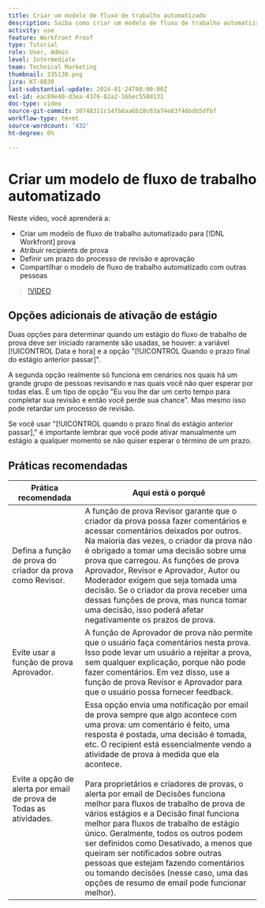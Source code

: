 ```yaml
---
title: Criar um modelo de fluxo de trabalho automatizado
description: Saiba como criar um modelo de fluxo de trabalho automatizado atribuindo recipients de prova e definindo prazos de prova. Em seguida, compartilhe o template com outros usuários.
activity: use
feature: Workfront Proof
type: Tutorial
role: User, Admin
level: Intermediate
team: Technical Marketing
thumbnail: 335130.png
jira: KT-8830
last-substantial-update: 2024-01-24T00:00:00Z
exl-id: eac89e40-d3ea-4376-82a2-16bec550d131
doc-type: video
source-git-commit: 30748311c14fb8aa6b10c03a74e83f46bdb5dfbf
workflow-type: tm+mt
source-wordcount: '432'
ht-degree: 0%

---
```


# Criar um modelo de fluxo de trabalho automatizado

Neste vídeo, você aprenderá a:

* Criar um modelo de fluxo de trabalho automatizado para [!DNL  Workfront] prova
* Atribuir recipients de prova
* Definir um prazo do processo de revisão e aprovação
* Compartilhar o modelo de fluxo de trabalho automatizado com outras pessoas

>[!VIDEO](https://video.tv.adobe.com/v/335130/?quality=12&learn=on)

## Opções adicionais de ativação de estágio

Duas opções para determinar quando um estágio do fluxo de trabalho de prova deve ser iniciado raramente são usadas, se houver: a variável [!UICONTROL Data e hora] e a opção &quot;[!UICONTROL Quando o prazo final do estágio anterior passar]&quot;.

A segunda opção realmente só funciona em cenários nos quais há um grande grupo de pessoas revisando e nas quais você não quer esperar por todas elas. É um tipo de opção &quot;Eu vou lhe dar um certo tempo para completar sua revisão e então você perde sua chance&quot;. Mas mesmo isso pode retardar um processo de revisão.

Se você usar &quot;[!UICONTROL quando o prazo final do estágio anterior passar],&quot; é importante lembrar que você pode ativar manualmente um estágio a qualquer momento se não quiser esperar o término de um prazo.

## Práticas recomendadas

| Prática recomendada | Aqui está o porquê |
|---|---|
| Defina a função de prova do criador da prova como Revisor. | A função de prova Revisor garante que o criador da prova possa fazer comentários e acessar comentários deixados por outros. Na maioria das vezes, o criador da prova não é obrigado a tomar uma decisão sobre uma prova que carregou. As funções de prova Aprovador, Revisor e Aprovador, Autor ou Moderador exigem que seja tomada uma decisão. Se o criador da prova receber uma dessas funções de prova, mas nunca tomar uma decisão, isso poderá afetar negativamente os prazos de prova. |
| Evite usar a função de prova Aprovador. | A função de Aprovador de prova não permite que o usuário faça comentários nesta prova. Isso pode levar um usuário a rejeitar a prova, sem qualquer explicação, porque não pode fazer comentários. Em vez disso, use a função de prova Revisor e Aprovador para que o usuário possa fornecer feedback. |
| Evite a opção de alerta por email de prova de Todas as atividades. | Essa opção envia uma notificação por email de prova sempre que algo acontece com uma prova: um comentário é feito, uma resposta é postada, uma decisão é tomada, etc. O recipient está essencialmente vendo a atividade de prova à medida que ela acontece.<br><br>Para proprietários e criadores de provas, o alerta por email de Decisões funciona melhor para fluxos de trabalho de prova de vários estágios e a Decisão final funciona melhor para fluxos de trabalho de estágio único. Geralmente, todos os outros podem ser definidos como Desativado, a menos que queiram ser notificados sobre outras pessoas que estejam fazendo comentários ou tomando decisões (nesse caso, uma das opções de resumo de email pode funcionar melhor). |
